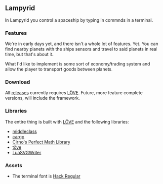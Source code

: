 Lampyrid
--------

In Lampyrid you control a spaceship by typing in commnds in a terminal.

### Features

We're in early days yet, and there isn't a whole lot of features. Yet. You can find nearby planets with the ships sensors and travel to said planets in real time, but that's about it.

What I'd like to implement is some sort of economy/trading system and allow the player to transport goods between planets.

### Download

All [releases](https://github.com/owlnical/lampyrid/) currently requires [LÖVE](https://love2d.org/). Future, more feature complete versions, will include the framework.

### Libraries

The entire thing is built with [LÖVE](https://love2d.org) and the following libraries:

- [middleclass](https://github.com/kikito/middleclass)
- [cargo](https://github.com/bjornbytes/cargo/)
- [Cirno's Perfect Math Library](https://github.com/excessive/cpml)
- [töve](https://github.com/poke1024/tove2d)
- [LuaSVGWriter](https://gitlab.com/hansonry/luasvgwriter)

### Assets

- The terminal font is [Hack Regular](https://github.com/source-foundry/Hack)
